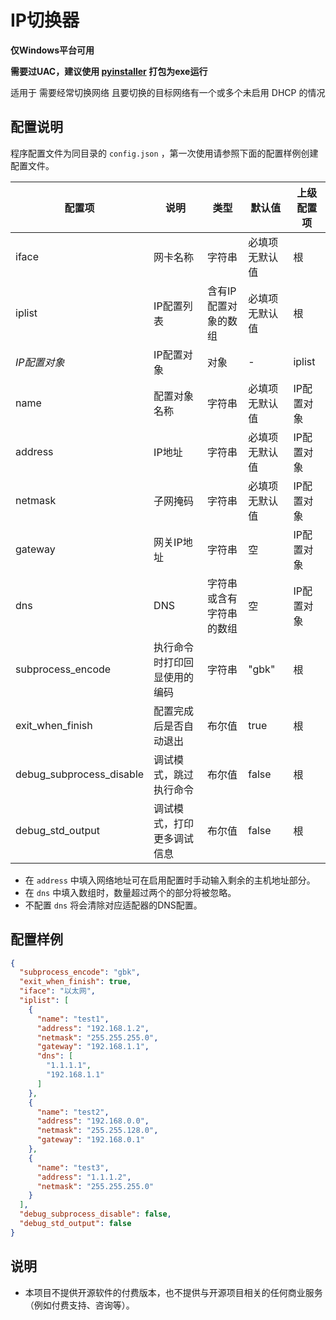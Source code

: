 # IP切换器

**仅Windows平台可用**

**需要过UAC，建议使用 [pyinstaller](https://www.pyinstaller.org/) 打包为exe运行**

适用于 需要经常切换网络 且要切换的目标网络有一个或多个未启用 DHCP 的情况


## 配置说明
程序配置文件为同目录的 `config.json` ，第一次使用请参照下面的配置样例创建配置文件。

| 配置项                   | 说明                         | 类型                     | 默认值         | 上级配置项 |
| ------------------------ | ---------------------------- | ------------------------ | -------------- | ---------- |
| iface                    | 网卡名称                     | 字符串                   | 必填项无默认值 | 根         |
| iplist                   | IP配置列表                   | 含有IP配置对象的数组     | 必填项无默认值 | 根         |
| *IP配置对象*             | IP配置对象                   | 对象                     | -              | iplist     |
| name                     | 配置对象名称                 | 字符串                   | 必填项无默认值 | IP配置对象 |
| address                  | IP地址                       | 字符串                   | 必填项无默认值 | IP配置对象 |
| netmask                  | 子网掩码                     | 字符串                   | 必填项无默认值 | IP配置对象 |
| gateway                  | 网关IP地址                   | 字符串                   | 空             | IP配置对象 |
| dns                      | DNS                        | 字符串或含有字符串的数组 | 空             | IP配置对象 |
| subprocess_encode        | 执行命令时打印回显使用的编码 | 字符串                   | "gbk"          | 根         |
| exit_when_finish         | 配置完成后是否自动退出       | 布尔值                   | true           | 根         |
| debug_subprocess_disable | 调试模式，跳过执行命令       | 布尔值                   | false          | 根         |
| debug_std_output         | 调试模式，打印更多调试信息   | 布尔值                   | false          | 根         |

* 在 `address` 中填入网络地址可在启用配置时手动输入剩余的主机地址部分。
* 在 `dns` 中填入数组时，数量超过两个的部分将被忽略。
* 不配置 `dns` 将会清除对应适配器的DNS配置。

## 配置样例

```json
{
  "subprocess_encode": "gbk",
  "exit_when_finish": true,
  "iface": "以太网",
  "iplist": [
    {
      "name": "test1",
      "address": "192.168.1.2",
      "netmask": "255.255.255.0",
      "gateway": "192.168.1.1",
      "dns": [
        "1.1.1.1",
        "192.168.1.1"
      ]
    },
    {
      "name": "test2",
      "address": "192.168.0.0",
      "netmask": "255.255.128.0",
      "gateway": "192.168.0.1"
    },
    {
      "name": "test3",
      "address": "1.1.1.2",
      "netmask": "255.255.255.0"
    }
  ],
  "debug_subprocess_disable": false,
  "debug_std_output": false
}
```

## 说明

* 本项目不提供开源软件的付费版本，也不提供与开源项目相关的任何商业服务（例如付费支持、咨询等）。
